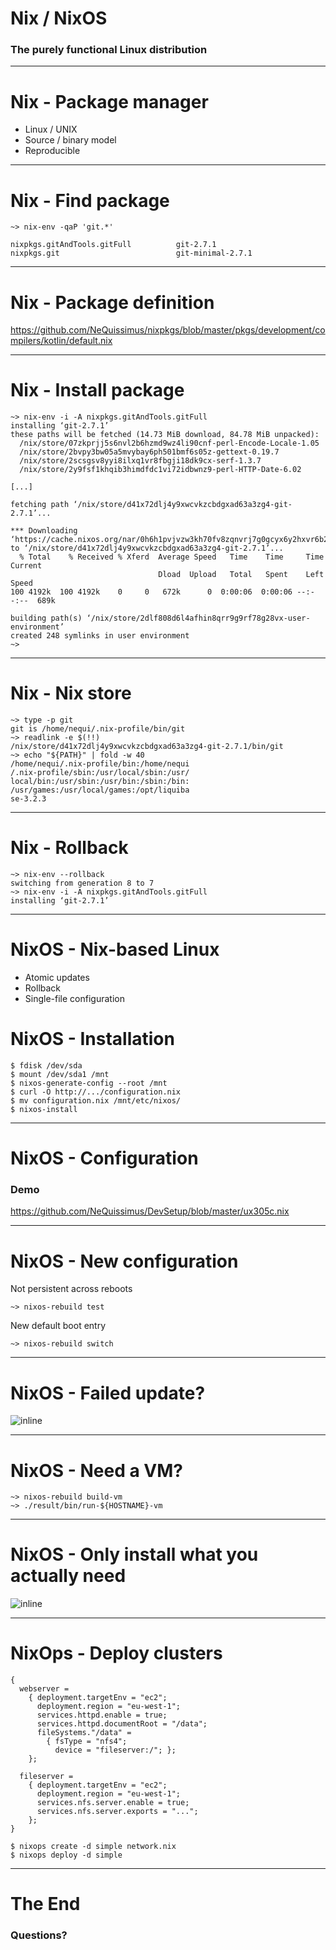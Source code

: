 # Nix / NixOS
### The purely functional Linux distribution

---

# Nix - Package manager

- Linux / UNIX
- Source / binary model
- Reproducible

---

# Nix - Find package

```
~> nix-env -qaP 'git.*'

nixpkgs.gitAndTools.gitFull          git-2.7.1
nixpkgs.git                          git-minimal-2.7.1
```

---

# Nix - Package definition

<https://github.com/NeQuissimus/nixpkgs/blob/master/pkgs/development/compilers/kotlin/default.nix>

---

# Nix - Install package

```
~> nix-env -i -A nixpkgs.gitAndTools.gitFull
installing ‘git-2.7.1’
these paths will be fetched (14.73 MiB download, 84.78 MiB unpacked):
  /nix/store/07zkprjj5s6nvl2b6hzmd9wz4li90cnf-perl-Encode-Locale-1.05
  /nix/store/2bvpy3bw05a5mvybay6ph501bmf6s05z-gettext-0.19.7
  /nix/store/2scsgsv8yyi8ilxq1vr8fbgji18dk9cx-serf-1.3.7
  /nix/store/2y9fsf1khqib3himdfdc1vi72idbwnz9-perl-HTTP-Date-6.02

[...]

fetching path ‘/nix/store/d41x72dlj4y9xwcvkzcbdgxad63a3zg4-git-2.7.1’...

*** Downloading ‘https://cache.nixos.org/nar/0h6h1pvjvzw3kh70fv8zqnvrj7g0gcyx6y2hxvr6b2msjmy3p5wq.nar.xz’ to ‘/nix/store/d41x72dlj4y9xwcvkzcbdgxad63a3zg4-git-2.7.1’...
  % Total    % Received % Xferd  Average Speed   Time    Time     Time  Current
                                 Dload  Upload   Total   Spent    Left  Speed
100 4192k  100 4192k    0     0   672k      0  0:00:06  0:00:06 --:--:--  689k

building path(s) ‘/nix/store/2dlf808d6l4afhin8qrr9g9rf78g28vx-user-environment’
created 248 symlinks in user environment
~>
```

---

# Nix - Nix store

```
~> type -p git
git is /home/nequi/.nix-profile/bin/git
~> readlink -e $(!!)
/nix/store/d41x72dlj4y9xwcvkzcbdgxad63a3zg4-git-2.7.1/bin/git
~> echo "${PATH}" | fold -w 40
/home/nequi/.nix-profile/bin:/home/nequi
/.nix-profile/sbin:/usr/local/sbin:/usr/
local/bin:/usr/sbin:/usr/bin:/sbin:/bin:
/usr/games:/usr/local/games:/opt/liquiba
se-3.2.3
```

---

# Nix - Rollback

```
~> nix-env --rollback
switching from generation 8 to 7
~> nix-env -i -A nixpkgs.gitAndTools.gitFull
installing ‘git-2.7.1’
```

---

# NixOS - Nix-based Linux

- Atomic updates
- Rollback
- Single-file configuration

# NixOS - Installation

```
$ fdisk /dev/sda
$ mount /dev/sda1 /mnt
$ nixos-generate-config --root /mnt
$ curl -O http://.../configuration.nix
$ mv configuration.nix /mnt/etc/nixos/
$ nixos-install
```

---

# NixOS - Configuration

### Demo

<https://github.com/NeQuissimus/DevSetup/blob/master/ux305c.nix>

---

# NixOS - New configuration


Not persistent across reboots
```
~> nixos-rebuild test
```

New default boot entry
```
~> nixos-rebuild switch
```

---

# NixOS - Failed update?

![inline](./nixos-grub.png)

---

# NixOS - Need a VM?

```
~> nixos-rebuild build-vm
~> ./result/bin/run-${HOSTNAME}-vm
```

---

# NixOS - Only install what you actually need

![inline](./headless.jpg)

---

# NixOps - Deploy clusters

```
{
  webserver =
    { deployment.targetEnv = "ec2";
      deployment.region = "eu-west-1";
      services.httpd.enable = true;
      services.httpd.documentRoot = "/data";
      fileSystems."/data" =
        { fsType = "nfs4";
          device = "fileserver:/"; };
    };

  fileserver =
    { deployment.targetEnv = "ec2";
      deployment.region = "eu-west-1";
      services.nfs.server.enable = true;
      services.nfs.server.exports = "...";
    };
}
```

```
$ nixops create -d simple network.nix
$ nixops deploy -d simple
```

---

# The End

### Questions?
